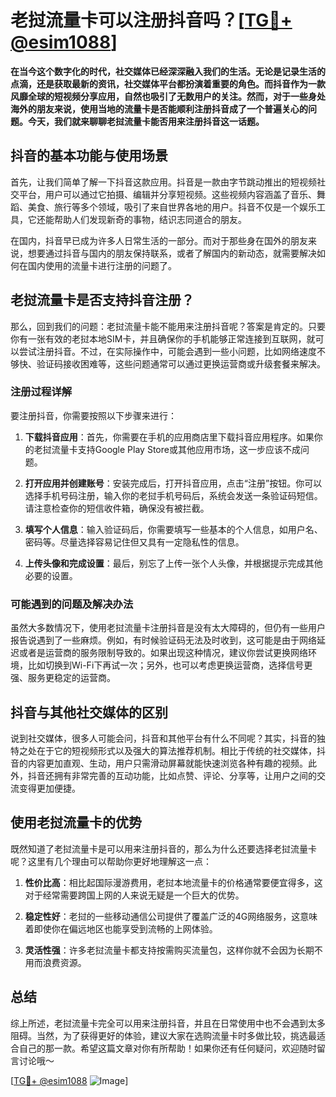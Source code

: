 # 老挝流量卡可以注册抖音吗？[[TG💪+ @esim1088](https://t.me/s/esim1088)]

**在当今这个数字化的时代，社交媒体已经深深融入我们的生活。无论是记录生活的点滴，还是获取最新的资讯，社交媒体平台都扮演着重要的角色。而抖音作为一款风靡全球的短视频分享应用，自然也吸引了无数用户的关注。然而，对于一些身处海外的朋友来说，使用当地的流量卡是否能顺利注册抖音成了一个普遍关心的问题。今天，我们就来聊聊老挝流量卡能否用来注册抖音这一话题。**

## 抖音的基本功能与使用场景

首先，让我们简单了解一下抖音这款应用。抖音是一款由字节跳动推出的短视频社交平台，用户可以通过它拍摄、编辑并分享短视频。这些视频内容涵盖了音乐、舞蹈、美食、旅行等多个领域，吸引了来自世界各地的用户。抖音不仅是一个娱乐工具，它还能帮助人们发现新奇的事物，结识志同道合的朋友。

在国内，抖音早已成为许多人日常生活的一部分。而对于那些身在国外的朋友来说，想要通过抖音与国内的朋友保持联系，或者了解国内的新动态，就需要解决如何在国内使用的流量卡进行注册的问题了。

## 老挝流量卡是否支持抖音注册？

那么，回到我们的问题：老挝流量卡能不能用来注册抖音呢？答案是肯定的。只要你有一张有效的老挝本地SIM卡，并且确保你的手机能够正常连接到互联网，就可以尝试注册抖音。不过，在实际操作中，可能会遇到一些小问题，比如网络速度不够快、验证码接收困难等，这些问题通常可以通过更换运营商或升级套餐来解决。

### 注册过程详解

要注册抖音，你需要按照以下步骤来进行：

1. **下载抖音应用**：首先，你需要在手机的应用商店里下载抖音应用程序。如果你的老挝流量卡支持Google Play Store或其他应用市场，这一步应该不成问题。
   
2. **打开应用并创建账号**：安装完成后，打开抖音应用，点击“注册”按钮。你可以选择手机号码注册，输入你的老挝手机号码后，系统会发送一条验证码短信。请注意检查你的短信收件箱，确保没有被拦截。

3. **填写个人信息**：输入验证码后，你需要填写一些基本的个人信息，如用户名、密码等。尽量选择容易记住但又具有一定隐私性的信息。

4. **上传头像和完成设置**：最后，别忘了上传一张个人头像，并根据提示完成其他必要的设置。

### 可能遇到的问题及解决办法

虽然大多数情况下，使用老挝流量卡注册抖音是没有太大障碍的，但仍有一些用户报告说遇到了一些麻烦。例如，有时候验证码无法及时收到，这可能是由于网络延迟或者是运营商的服务限制导致的。如果出现这种情况，建议你尝试更换网络环境，比如切换到Wi-Fi下再试一次；另外，也可以考虑更换运营商，选择信号更强、服务更稳定的运营商。

## 抖音与其他社交媒体的区别

说到社交媒体，很多人可能会问，抖音和其他平台有什么不同呢？其实，抖音的独特之处在于它的短视频形式以及强大的算法推荐机制。相比于传统的社交媒体，抖音的内容更加直观、生动，用户只需滑动屏幕就能快速浏览各种有趣的视频。此外，抖音还拥有非常完善的互动功能，比如点赞、评论、分享等，让用户之间的交流变得更加便捷。

## 使用老挝流量卡的优势

既然知道了老挝流量卡是可以用来注册抖音的，那么为什么还要选择老挝流量卡呢？这里有几个理由可以帮助你更好地理解这一点：

1. **性价比高**：相比起国际漫游费用，老挝本地流量卡的价格通常要便宜得多，这对于经常需要跨国上网的人来说无疑是一个巨大的优势。

2. **稳定性好**：老挝的一些移动通信公司提供了覆盖广泛的4G网络服务，这意味着即使你在偏远地区也能享受到流畅的上网体验。

3. **灵活性强**：许多老挝流量卡都支持按需购买流量包，这样你就不会因为长期不用而浪费资源。

## 总结

综上所述，老挝流量卡完全可以用来注册抖音，并且在日常使用中也不会遇到太多阻碍。当然，为了获得更好的体验，建议大家在选购流量卡时多做比较，挑选最适合自己的那一款。希望这篇文章对你有所帮助！如果你还有任何疑问，欢迎随时留言讨论哦～ 

[[TG💪+ @esim1088](https://t.me/s/esim1088) ![Image](https://i.postimg.cc/4NQfJmqS/Snipaste-2025-05-13-00-14-12.png)]